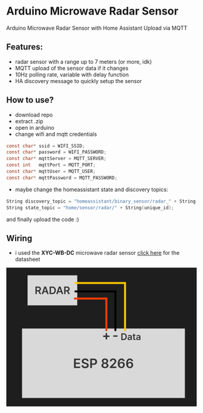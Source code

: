 # Arduino Microwave Radar Sensor 
Arduino Microwave Radar Sensor with Home Assistant Upload via MQTT


## Features:
- radar sensor with a range up to 7 meters (or more, idk)
- MQTT upload of the sensor data if it changes
- 10Hz polling rate, variable with delay function
- HA discovery message to quickly setup the sensor

## How to use?
- download repo
- extract .zip
- open in arduino 
- change wifi and mqtt credentials
```c
const char* ssid = WIFI_SSID;
const char* password = WIFI_PASSWORD;
const char* mqttServer = MQTT_SERVER;
const int   mqttPort = MQTT_PORT;
const char* mqttUser = MQTT_USER;
const char* mqttPassword = MQTT_PASSWORD;
```

- maybe change the homeassistant state and discovery topics:
```c
String discovery_topic = "homeassistant/binary_sensor/radar_" + String(unique_id) + "/config";
String state_topic = "home/sensor/radar/" + String(unique_id);
```

and finally upload the code :)

## Wiring
- i used the **XYC-WB-DC** microwave radar sensor [click here](https://www.e-gizmo.net/oc/kits%20documents/XYC-WB-DC%20Microwave%20Radar/xyc-wb-dc.pdf) for the datasheet

![Wiring](/esp_radar.png)
